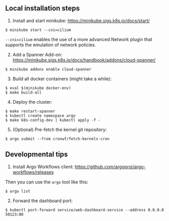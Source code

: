 ## Local installation steps

1. Install and start minikube: https://minikube.sigs.k8s.io/docs/start/
```
$ minikube start --cni=cilium
```

`--cni=cilium` enables the use of a more advanced Network plugin that supports
the emulation of network policies.

2. Add a Spanner Add-on: https://minikube.sigs.k8s.io/docs/handbook/addons/cloud-spanner/
```
$ minikube addons enable cloud-spanner
```
3. Build all docker containers (might take a while):
```
$ eval $(minikube docker-env)
$ make build-all
```
4. Deploy the cluster:
```
$ make restart-spanner
$ kubectl create namespace argo
$ make k8s-config-dev | kubectl apply -f -
```
5. (Optional) Pre-fetch the kernel git repository:
```
$ argo submit --from cronwf/fetch-kernels-cron
```

## Developmental tips

1. Install Argo Workflows client: https://github.com/argoproj/argo-workflows/releases

Then you can use the `argo` tool like this:

```
$ argo list
```

2. Forward the dashboard port:

```
$ kubectl port-forward service/web-dashboard-service --address 0.0.0.0 50123:80
```
